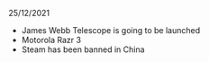25/12/2021

- James Webb Telescope is going to be launched
- Motorola Razr 3
- Steam has been banned in China